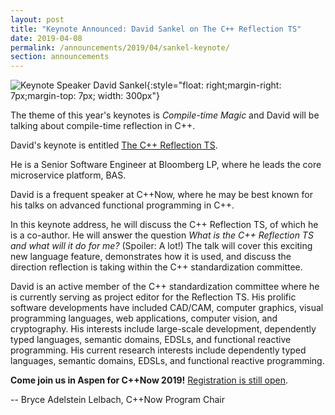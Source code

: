 ```yaml
---
layout: post
title: "Keynote Announced: David Sankel on The C++ Reflection TS"
date: 2019-04-08
permalink: /announcements/2019/04/sankel-keynote/
section: announcements
---
```


![Keynote Speaker David Sankel](/assets/img/posts/2019/DavidSankel.jpeg "Keynote Speaker David Sankel"){:style="float: right;margin-right: 7px;margin-top: 7px; width: 300px"}

The theme of this year's keynotes is _Compile-time Magic_ and David will be talking about compile-time reflection in C++.

David's keynote is entitled [The C++ Reflection TS](https://cppnow2019.sched.com/event/Mj4R).

He is a Senior Software Engineer at Bloomberg LP, where he leads the core microservice platform, BAS.

<!--break-->
David is a frequent speaker at C++Now, where he may be best known for his talks on advanced functional programming in C++.

In this keynote address, he will discuss the C++ Reflection TS, of which he is a co-author. He will answer the question _What is the C++ Reflection TS and what will it do for me?_ (Spoiler: A lot!) The talk will cover this exciting new language feature, demonstrates how it is used, and discuss the direction reflection is taking within the C++ standardization committee.

David is an active member of the C++ standardization committee where he is currently serving as project editor for the Reflection TS. His prolific software developments have included CAD/CAM, computer graphics, visual programming languages, web applications, computer vision, and cryptography. His interests include large-scale development, dependently typed languages, semantic domains, EDSLs, and functional reactive programming. His current research interests include dependently typed languages, semantic domains, EDSLs, and functional reactive programming.

**Come join us in Aspen for C++Now 2019!** [Registration is still open](/registration/).

-- Bryce Adelstein Lelbach, C++Now Program Chair
